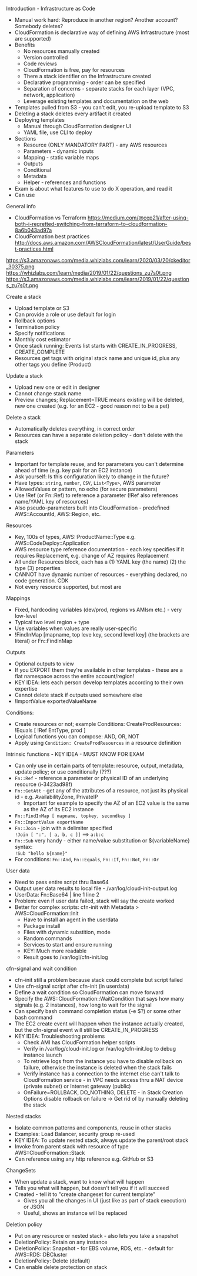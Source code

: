 Introduction - Infrastructure as Code
- Manual work hard: Reproduce in another region? Another account? Somebody deletes?
- CloudFormation is declarative way of defining AWS Infrastructure (most are supported)
- Benefits
  - No resources manually created
  - Version controlled
  - Code reviews
  - CloudFormation is free, pay for resources
  - There a stack identifier on the Infrastructure created
  - Declarative programming - order can be specified
  - Separation of concerns - separate stacks for each layer (VPC, network, application)
  - Leverage existing templates and documentation on the web
- Templates pulled from S3 - you can't edit, you re-upload template to S3
- Deleting a stack deletes every artifact it created
- Deploying templates
  - Manual through CloudFormation designer UI
  - YAML file, use CLI to deploy
- Sections
  - Resource (ONLY MANDATORY PART) - any AWS resources
  - Parameters - dynamic inputs
  - Mapping - static variable maps
  - Outputs
  - Conditional
  - Metadata
  - Helper - references and functions
- Exam is about what features to use to do X operation, and read it
- Can use 

General info
- CloudFormation vs Terraform https://medium.com/@cep21/after-using-both-i-regretted-switching-from-terraform-to-cloudformation-8a6b043ad97a
- CloudFormation best practices http://docs.aws.amazon.com/AWSCloudFormation/latest/UserGuide/best-practices.html

https://s3.amazonaws.com/media.whizlabs.com/learn/2020/03/20/ckeditor_30375.png
https://whizlabs.com/learn/media/2019/01/22/questions_zu7s0t.png
https://s3.amazonaws.com/media.whizlabs.com/learn/2019/01/22/questions_zu7s0t.png

Create a stack
- Upload template or S3
- Can provide a role or use default for login
- Rollback options
- Termination policy
- Specify notifications
- Monthly cost estimator
- Once stack running: Events list starts with CREATE_IN_PROGRESS, CREATE_COMPLETE
- Resources get tags with original stack name and unique id, plus any other tags you define (Product)

Update a stack
- Upload new one or edit in designer
- Cannot change stack name
- Preview changes; Replacement=TRUE means existing will be deleted, new one created (e.g. for an EC2 - good reason not to be a pet)

Delete a stack
- Automatically deletes everything, in correct order
- Resources can have a separate deletion policy - don't delete with the stack

Parameters
- Important for template reuse, and for parameters you can't determine ahead of time (e.g. key pair for an EC2 instance)
- Ask yourself: Is this configuration likely to change in the future? 
- Have types: `string`, `number`, `CSV`, `List<Type>`, AWS parameter
- AllowedValues or pattern, no echo (for secure parameters)
- Use !Ref (or Fn::Ref) to reference a parameter (!Ref also references name/YAML key of resources)
- Also pseudo-parameters built into CloudFormation - predefined AWS::AccountId, AWS::Region, etc.

Resources
- Key, 100s of types, AWS::ProductName::Type e.g. AWS::CodeDeploy::Application
- AWS resource type reference documentation - each key specifies if it requires Replacement, e.g. change of AZ requires Replacement
- All under Resources block, each has a (1) YAML key (the name) (2) the type (3) properties
- CANNOT have dynamic number of resources - everything declared, no code generation. CDK
- Not every resource supported, but most are

Mappings
- Fixed, hardcoding variables (dev/prod, regions vs AMIsm etc.) - very low-level
- Typical two level region + type
- Use variables when values are really user-specific
- !FindInMap [mapname, top leve key, second level key] (the brackets are literal) or Fn::FindInMap

Outputs
- Optional outputs to view
- If you EXPORT them they're available in other templates - these are a flat namespace across the entire account/region!
- KEY IDEA: lets each person develop templates according to their own expertise
- Cannot delete stack if outputs used somewhere else
- !ImportValue exportedValueName

Conditions:
- Create resources or not; example
    Conditions:
        CreateProdResources: !Equals [ !Ref EntType, prod ]
- Logical functions you can compose: AND, OR, NOT
- Apply using `Condition: CreateProdResources` in a resource definition

Intrinsic functions - KEY IDEA - MUST KNOW FOR EXAM
- Can only use in certain parts of template: resource, output, metadata, update policy; or use conditionally (???)
- `Fn::Ref` - reference a parameter or physical ID of an underlying resource (i-3423ad98f)
- `Fn::GetAtt` - get any of the attributes of a resource, not just its physical id - e.g. AvailabilityZone, PrivateIP
  - Important for example to specify the AZ of an EC2 value is the same as the AZ of its EC2 instance
- `Fn::FindInMap [ mapname, topkey, secondkey ]`
- `Fn::ImportValue exportName`
- `Fn::Join` - join with a delimiter specified \
`!Join [ ":", [ a, b, c ]]` ==> `a:b:c`
- `Fn::Sub` very handy - either name/value substitution or ${variableName} syntax: \
`!Sub "hello ${name}"`
- For conditions: `Fn::And`, `Fn::Equals`, `Fn::If`, `Fn::Not`, `Fn::Or`

User data 
- Need to pass entire script thru Base64
- Output user data results to local file - /var/log/cloud-init-output.log
- UserData:
    Fn::Base64 |
      line 1
      line 2
- Problem: even if user data failed, stack will say the create worked
- Better for complex scripts: cfn-init with Metadata > AWS::CloudFormation::Init
  - Have to install an agent in the userdata
  - Package install
  - Files with dynamic substition, mode
  - Random commands
  - Services to start and ensure running
  - KEY: Much more readable
  - Result goes to /var/logl/cfn-init.log 

cfn-signal and wait condition
- cfn-init still a problem because stack could complete but script failed
- Use cfn-signal script after cfn-init (in userdata)
- Define a wait condition so CloudFormation can move forward
- Specify the AWS::CloudFormation::WaitCondition that says how many signals (e.g. 2 instances), how long to wait for the signal
- Can specify bash command completion status (-e $?) or some other bash command
- The EC2 create event will happen when the instance actually created, but the cfn-signal event will still be CREATE_IN_PROGRESS
- KEY IDEA: Troubleshooting problems
  - Check AMI has CloudFormation helper scripts
  - Verify in /var/log/cloud-init.log or /var/log/cfn-init.log to debug instance launch
  - To retrieve logs from the instance you have to disable rollback on failure, otherwise the instance is deleted when the stack fails
  - Verify instance has a connection to the internet else can't talk to CloudFormation service - in VPC needs access thru a NAT device (private subnet) or Internet gateway (public)
  - OnFailure=ROLLBACK, DO_NOTHING, DELETE - in Stack Creation Options disable rollback on failure -> Get rid of by manually deleting the stack

Nested stacks
- Isolate common patterns and components, reuse in other stacks
- Examples: Load Balancer, security group re-used
- KEY IDEA: To update nested stack, always update the parent/root stack
- Invoke from parent stack with resource of type AWS::CloudFormation::Stack
- Can reference using any http reference e.g. GitHub or S3

ChangeSets
- When update a stack, want to know what will happen
- Tells you what will happen, but doesn't tell you if it will succeed
- Created - tell it to "create changeset for current template"
  - Gives you all the changes in UI (just like as part of stack execution) or JSON 
  - Useful, shows an instance will be replaced

Deletion policy
- Put on any resource or nested stack - also lets you take a snapshot
- DeletionPolicy: Retain on any instance
- DeletionPolicy: Snapshot - for EBS volume, RDS, etc. - default for AWS::RDS::DBCluster
- DeletionPolicy: Delete (default)
- Can enable delete protection on stack